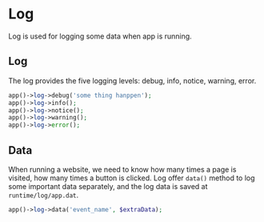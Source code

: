 # Log

Log is used for logging some data when app is running.

## Log
The log provides the five logging levels: debug, info, notice, warning, error.

```php
app()->log->debug('some thing hanppen');
app()->log->info();
app()->log->notice();
app()->log->warning();
app()->log->error();
```

## Data

When running a website, we need to know how many times a page is visited, how many times a button is clicked. Log offer `data()` method to log some important data separately, and the log data is saved at `runtime/log/app.dat`.

```php
app()->log->data('event_name', $extraData);
```
